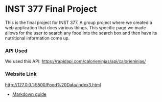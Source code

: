 # INST 377 Final Project
This is the final project for INST 377. A group project where we created a web application that does various things. This specific page we made allows for the user to search any food into the search box and then have its nutritional information come up.
### API Used
We used this API: https://rapidapi.com/calorieninjas/api/calorieninjas/
### Website Link
http://127.0.0.1:5500/Food%20Data/index3.html
* [Markdown guide](https://www.markdownguide.org/cheat-sheet/)